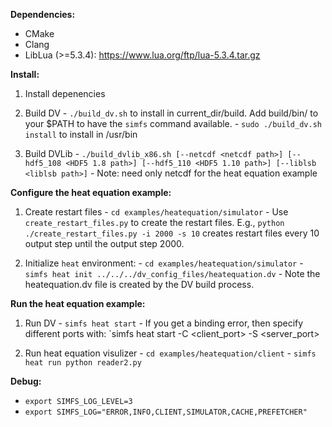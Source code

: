 **Dependencies:**
  - CMake
  - Clang
  - LibLua (>=5.3.4): https://www.lua.org/ftp/lua-5.3.4.tar.gz

**Install:**
  1) Install depenencies

  2) Build DV 
    - `./build_dv.sh` to install in current_dir/build. Add build/bin/ to your $PATH to have the `simfs` command available.
    - `sudo ./build_dv.sh install` to install in /usr/bin
    
  3) Build DVLib
    - `./build_dvlib_x86.sh [--netcdf <netcdf path>] [--hdf5_108 <HDF5 1.8 path>] [--hdf5_110 <HDF5 1.10 path>] [--liblsb <liblsb path>]`
    - Note: need only netcdf for the heat equation example

**Configure the heat equation example:**

  1) Create restart files
    - `cd examples/heatequation/simulator`
    - Use `create_restart_files.py` to create the restart files. E.g., 
      `python ./create_restart_files.py -i 2000 -s 10` creates restart files every 10 
       output step until the output step 2000.

  2) Initialize `heat` environment:
    - `cd examples/heatequation/simulator` 
    - `simfs heat init ../../../dv_config_files/heatequation.dv`
    - Note the heatequation.dv file is created by the DV build process.


**Run the heat equation example:**

  1) Run DV
    - `simfs heat start`
    - If you get a binding error, then specify different ports with: `simfs heat start -C <client_port> -S <server_port>

  2) Run heat equation visulizer 
    - `cd examples/heatequation/client`
    - `simfs heat run python reader2.py`

 **Debug:**
   - `export SIMFS_LOG_LEVEL=3`
   - `export SIMFS_LOG="ERROR,INFO,CLIENT,SIMULATOR,CACHE,PREFETCHER"`

    

